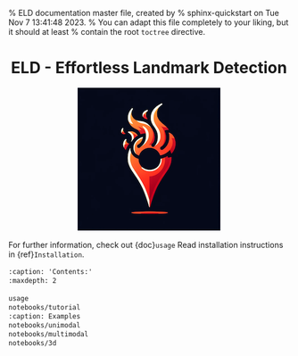 % ELD documentation master file, created by
% sphinx-quickstart on Tue Nov  7 13:41:48 2023.
% You can adapt this file completely to your liking, but it should at least
% contain the root `toctree` directive.

<h1 align="center">ELD - Effortless Landmark Detection</h1>
<p align="center">
    <img src="ELD.png" alt="ELD logo"/>
</p>

For further information, check out {doc}`usage`
Read installation instructions in {ref}`Installation`.

```{toctree}
:caption: 'Contents:'
:maxdepth: 2

usage
notebooks/tutorial
:caption: Examples
notebooks/unimodal
notebooks/multimodal
notebooks/3d
```
